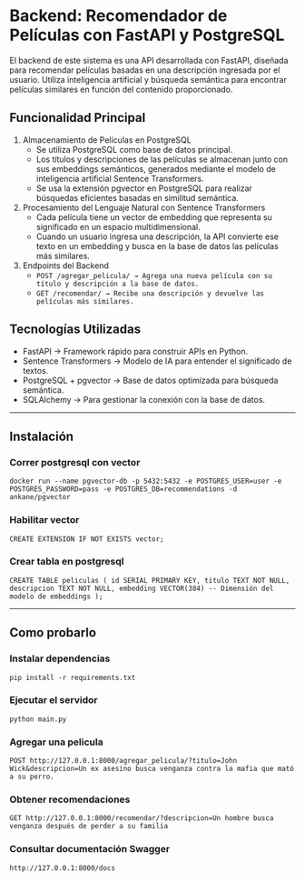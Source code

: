 # Backend: Recomendador de Películas con FastAPI y PostgreSQL
El backend de este sistema es una API desarrollada con FastAPI, diseñada para recomendar películas basadas en una descripción ingresada por el usuario. Utiliza inteligencia artificial y búsqueda semántica para encontrar películas similares en función del contenido proporcionado.
## Funcionalidad Principal
1. Almacenamiento de Películas en PostgreSQL
   - Se utiliza PostgreSQL como base de datos principal.
   - Los títulos y descripciones de las películas se almacenan junto con sus embeddings semánticos, generados mediante el modelo de inteligencia artificial Sentence Transformers.
   - Se usa la extensión pgvector en PostgreSQL para realizar búsquedas eficientes basadas en similitud semántica.
2. Procesamiento del Lenguaje Natural con Sentence Transformers
   - Cada película tiene un vector de embedding que representa su significado en un espacio multidimensional.
   - Cuando un usuario ingresa una descripción, la API convierte ese texto en un embedding y busca en la base de datos las películas más similares.
3. Endpoints del Backend
   - `POST /agregar_pelicula/ → Agrega una nueva película con su título y descripción a la base de datos.`
   - `GET /recomendar/ → Recibe una descripción y devuelve las películas más similares.`
## Tecnologías Utilizadas
- FastAPI → Framework rápido para construir APIs en Python.
- Sentence Transformers → Modelo de IA para entender el significado de textos.
- PostgreSQL + pgvector → Base de datos optimizada para búsqueda semántica.
- SQLAlchemy → Para gestionar la conexión con la base de datos.
---
## Instalación

### Correr postgresql con vector
`docker run --name pgvector-db -p 5432:5432 -e POSTGRES_USER=user -e POSTGRES_PASSWORD=pass -e POSTGRES_DB=recommendations -d ankane/pgvector`

### Habilitar vector 
`CREATE EXTENSION IF NOT EXISTS vector;`

### Crear tabla en postgresql

`
CREATE TABLE peliculas (
    id SERIAL PRIMARY KEY,
    titulo TEXT NOT NULL,
    descripcion TEXT NOT NULL,
    embedding VECTOR(384) -- Dimensión del modelo de embeddings
);
`

---

## Como probarlo

### Instalar dependencias
`pip install -r requirements.txt`

### Ejecutar el servidor
`python main.py`

### Agregar una pelicula
`POST http://127.0.0.1:8000/agregar_pelicula/?titulo=John Wick&descripcion=Un ex asesino busca venganza contra la mafia que mató a su perro.`

### Obtener recomendaciones
`GET http://127.0.0.1:8000/recomendar/?descripcion=Un hombre busca venganza después de perder a su familia`

### Consultar documentación Swagger 
`http://127.0.0.1:8000/docs`